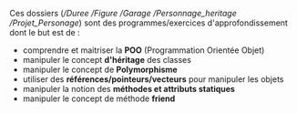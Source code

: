 Ces dossiers (*/Duree /Figure /Garage /Personnage_heritage /Projet_Personage*) sont des programmes/exercices d'approfondissement dont le but est de :
- comprendre et maitriser la **POO** (Programmation Orientée Objet)
- manipuler le concept **d'héritage** des classes 
- manipuler le concept de **Polymorphisme**
- utiliser des **références/pointeurs/vecteurs** pour manipuler les objets 
- manipuler la notion des **méthodes et attributs statiques** 
- manipuler le concept de méthode **friend**
